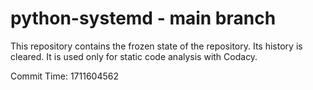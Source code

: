 # python-systemd - main branch

This repository contains the frozen state of the repository.
Its history is cleared. It is used only for static code
analysis with Codacy.

Commit Time: 1711604562